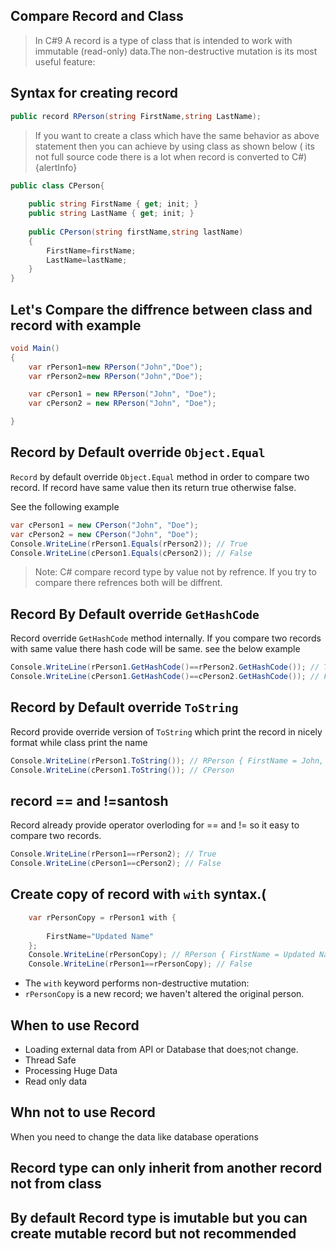 
## Compare Record and Class


> In C#9 A record is a type of class that is intended to work with immutable (read-only) data.The non-destructive mutation is its most useful feature:

## Syntax for creating record
```csharp
public record RPerson(string FirstName,string LastName);
```
>If you want to create a class which have the same behavior as above statement then you can achieve by using class as shown below ( its not full source code there is a lot when record is converted to C#){alertInfo}

```csharp
public class CPerson{
	
	public string FirstName { get; init; }
	public string LastName { get; init; }
	
	public CPerson(string firstName,string lastName)
	{
		FirstName=firstName;
		LastName=lastName;
	}
}
```

## Let's Compare the diffrence between class and record with example

```csharp
void Main()
{
	var rPerson1=new RPerson("John","Doe");
	var rPerson2=new RPerson("John","Doe");

	var cPerson1 = new RPerson("John", "Doe");
	var cPerson2 = new RPerson("John", "Doe");

}
```
## Record by Default override `Object.Equal`

`Record` by default override `Object.Equal` method in order to compare two record. If record have same value then its return true otherwise false.

See the following example


```csharp
var cPerson1 = new CPerson("John", "Doe");
var cPerson2 = new CPerson("John", "Doe");
Console.WriteLine(rPerson1.Equals(rPerson2)); // True
Console.WriteLine(cPerson1.Equals(cPerson2)); // False
```
> Note: C# compare record type by value not by refrence. If you try to compare there refrences both will be diffrent.


## Record By Default override `GetHashCode`
Record override `GetHashCode` method internally. 
If you compare two records with same value there hash code will be same. see the below example

```csharp
Console.WriteLine(rPerson1.GetHashCode()==rPerson2.GetHashCode()); // True
Console.WriteLine(cPerson1.GetHashCode()==cPerson2.GetHashCode()); // False
```

## Record by Default override `ToString`
Record provide override version of `ToString` which print the record in nicely format while class print the name

```csharp
Console.WriteLine(rPerson1.ToString()); // RPerson { FirstName = John, LastName = Doe }
Console.WriteLine(cPerson1.ToString()); // CPerson
```

## record == and !=santosh

Record already provide operator overloding for == and != so it easy to compare two records.

```csharp
Console.WriteLine(rPerson1==rPerson2); // True
Console.WriteLine(cPerson1==cPerson2); // False
```
## Create copy of record with `with` syntax.(
```csharp
	var rPersonCopy = rPerson1 with {
		
		FirstName="Updated Name"
	};
	Console.WriteLine(rPersonCopy); // RPerson { FirstName = Updated Name, LastName = Doe }
	Console.WriteLine(rPerson1==rPersonCopy); // False
```
- The `with` keyword performs non-destructive mutation:
- `rPersonCopy` is a new record; we haven't altered the original person.	

## When to use Record

- Loading external data from API or Database that does;not change.
- Thread Safe
- Processing Huge Data
- Read only data

## Whn not to use Record

When you need to change the data like database operations

## Record type can only inherit from another record not from class

## By default Record type is imutable but you can create mutable record but not recommended
<!--stackedit_data:
eyJoaXN0b3J5IjpbLTU1Njk1Mzc1MCw2ODI2OTQzOCwxNTIzMz
kxMTEwLC0xNDI5OTYyMTk0LDY0Nzk3NTYxNiwtMTUwMjI4NTI4
Nl19
-->